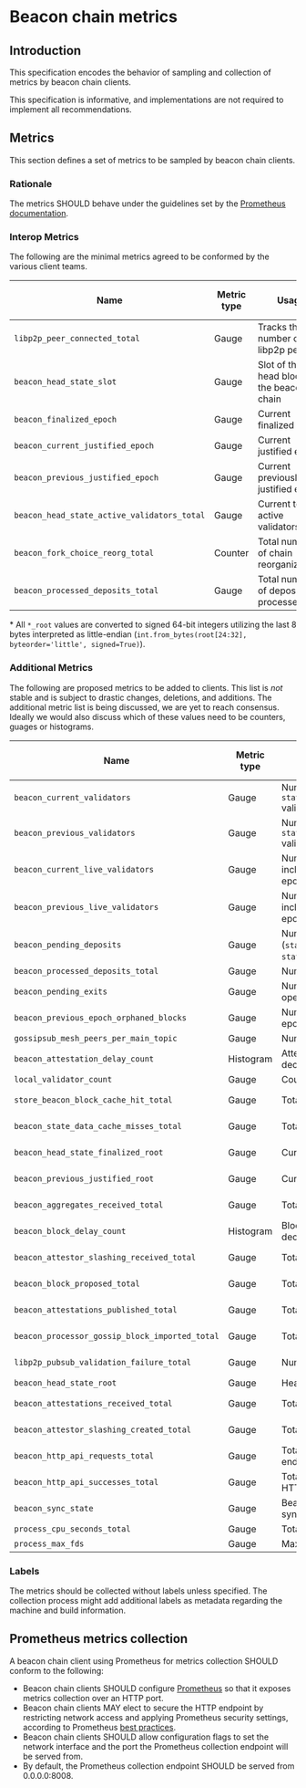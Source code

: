 # Beacon chain metrics

## Introduction

This specification encodes the behavior of sampling and collection of metrics by beacon chain clients.

This specification is informative, and implementations are not required to implement all recommendations.

## Metrics

This section defines a set of metrics to be sampled by beacon chain clients.

### Rationale

The metrics SHOULD behave under the guidelines set by the [Prometheus documentation](https://prometheus.io/docs/practices/instrumentation/#things-to-watch-out-for).

### Interop Metrics

The following are the minimal metrics agreed to be conformed by the various client teams. 

| Name | Metric type | Usage | Sample collection event |
|--------------------------------------------|-------------|-------------------------------------------------------------|----------------------|
| `libp2p_peer_connected_total`              | Gauge       | Tracks the total number of libp2p peers                     | On peer add/drop     |
| `beacon_head_state_slot`                   | Gauge       | Slot of the head block of the beacon chain                  | On fork choice       |
| `beacon_finalized_epoch`                   | Gauge       | Current finalized epoch                                     | On epoch transition  |
| `beacon_current_justified_epoch`           | Gauge       | Current justified epoch                                     | On epoch transition  |
| `beacon_previous_justified_epoch`          | Gauge       | Current previously justified epoch                          | On epoch transition  |
| `beacon_head_state_active_validators_total`| Gauge       | Current total active validators                             | On epoch transition  |
| `beacon_fork_choice_reorg_total`           | Counter     | Total number of chain reorganizations                       | On fork choice       |
| `beacon_processed_deposits_total`          | Gauge       | Total number of deposits processed                          | On epoch transition  |

\* All `*_root` values are converted to signed 64-bit integers utilizing the last 8 bytes interpreted as little-endian (`int.from_bytes(root[24:32], byteorder='little', signed=True)`).
### Additional Metrics

The following are proposed metrics to be added to clients. This list is _not_ stable and is subject to drastic changes, deletions, and additions. The additional metric list is being
discussed, we are yet to reach consensus. Ideally we would also discuss which of these values need to be counters, guages or histograms. 

| Name | Metric type | Usage | Sample collection event |
|----------------------------------------------|-------------|--------------------------------------------------------------------------------------|---------------------|
| `beacon_current_validators`                   | Gauge       | Number of `status="pending\|active\|exited\|withdrawable"` validators in current epoch  | On epoch transition |
| `beacon_previous_validators`                  | Gauge       | Number of `status="pending\|active\|exited\|withdrawable"` validators in previous epoch | On epoch transition |
| `beacon_current_live_validators`              | Gauge       | Number of active validators that successfully included attestation on chain for current epoch     | On block  |
| `beacon_previous_live_validators`             | Gauge       | Number of active validators that successfully included attestation on chain for previous epoch    | On block  |
| `beacon_pending_deposits`                     | Gauge       | Number of pending deposits (`state.eth1_data.deposit_count - state.eth1_deposit_index`)           | On block  |
| `beacon_processed_deposits_total`             | Gauge       | Number of total deposits included on chain                                                        | On block  |
| `beacon_pending_exits`                        | Gauge       | Number of pending voluntary exits in local operation pool                                         | On slot   |
| `beacon_previous_epoch_orphaned_blocks`       | Gauge       | Number of blocks orphaned in the previous epoch                                         | On epoch transition |
| `gossipsub_mesh_peers_per_main_topic`         | Gauge       | Number of peers per gossipsub topic                                                     | On slot             |
| `beacon_attestation_delay_count`              | Histogram   | Attestation delay count, bucket size yet to be decided                                  | On epoch transition |
| `local_validator_count`                       | Gauge       | Count of the number of local validators                                                 | On slot             |
| `store_beacon_block_cache_hit_total`          | Gauge       | Total number of block cache hits                                                        | On epoch transition |
| `beacon_state_data_cache_misses_total`        | Gauge       | Total number of block cache misses                                                      | On epoch transition |
| `beacon_head_state_finalized_root`            | Gauge       | Current finalized root*                                                                 | On epoch transition |
| `beacon_previous_justified_root`              | Gauge       | Current previously justified root*                                                      | On epoch transition |
| `beacon_aggregates_received_total`            | Gauge       | Total number of aggregates received                                                     | On epoch transition |                                                   
| `beacon_block_delay_count`                    | Histogram   | Block delay count, bucket size yet to be decided                                                  | On slot   |
| `beacon_attestor_slashing_received_total`     | Gauge       | Total number of attestor slashing received                                              | On epoch transition | 
| `beacon_block_proposed_total`                 | Gauge       | Total number of blocks proposed                                                         | On epoch transition | 
| `beacon_attestations_published_total`         | Gauge       | Total number of attestations proposed                                                   | On epoch transition | 
| `beacon_processor_gossip_block_imported_total`| Gauge       | Total number of imported blocks                                                         | On epoch transition | 
| `libp2p_pubsub_validation_failure_total`      | Gauge       | Number of pubsub validation messages failed                                             | On epoch transition | 
| `beacon_head_state_root`                      | Gauge       | Head state root                                                                                     | On slot | 
| `beacon_attestations_received_total`          | Gauge       | Total number of attestations received                                                   | On epoch transition |
| `beacon_attestor_slashing_created_total`      | Gauge       | Total number of slashing created                                                        | On epoch transition |
| `beacon_http_api_requests_total`              | Gauge       | Total number of requests to the HTTP API endpoint                                                 | On slot   |
| `beacon_http_api_successes_total`             | Gauge       | Total number of successful requests to the HTTP API endpoint                                      | On slot   |
| `beacon_sync_state`                           | Gauge       | Beacon sync state, 0 for not syncing, 1 for synced, 2 for syncing                                 | On slot   |
| `process_cpu_seconds_total`                   | Gauge       | Total CPU time in seconds                                                                         | On slot   |
| `process_max_fds`                             | Gauge       | Maximum number of file descriptors                                                                | On slot   |
    

### Labels

The metrics should be collected without labels unless specified. The collection process might add additional labels as metadata regarding the machine and build information.

## Prometheus metrics collection

A beacon chain client using Prometheus for metrics collection SHOULD conform to the following:

* Beacon chain clients SHOULD configure [Prometheus](https://prometheus.io/) so that it exposes metrics collection over an HTTP port.
* Beacon chain clients MAY elect to secure the HTTP endpoint by restricting network access and applying Prometheus security settings, according to Prometheus [best practices](https://prometheus.io/docs/operating/security/).
* Beacon chain clients SHOULD allow configuration flags to set the network interface and the port the Prometheus collection endpoint will be served from.
* By default, the Prometheus collection endpoint SHOULD be served from 0.0.0.0:8008.
